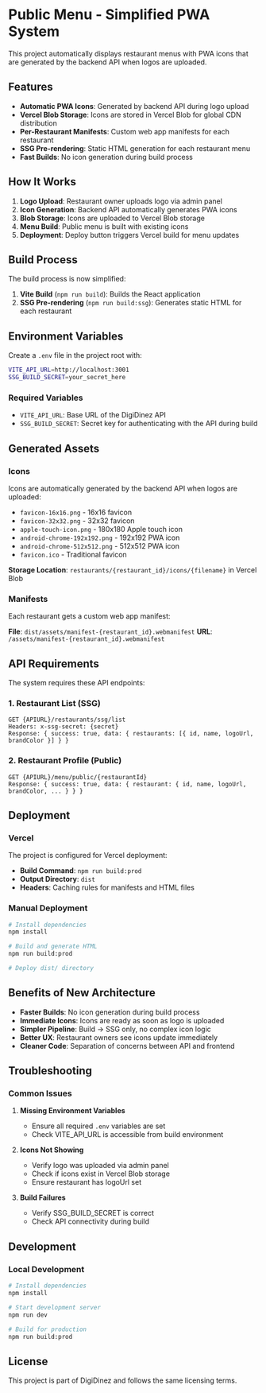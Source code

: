 # Public Menu - Simplified PWA System

This project automatically displays restaurant menus with PWA icons that are generated by the backend API when logos are uploaded.

## Features

- **Automatic PWA Icons**: Generated by backend API during logo upload
- **Vercel Blob Storage**: Icons are stored in Vercel Blob for global CDN distribution
- **Per-Restaurant Manifests**: Custom web app manifests for each restaurant
- **SSG Pre-rendering**: Static HTML generation for each restaurant menu
- **Fast Builds**: No icon generation during build process

## How It Works

1. **Logo Upload**: Restaurant owner uploads logo via admin panel
2. **Icon Generation**: Backend API automatically generates PWA icons
3. **Blob Storage**: Icons are uploaded to Vercel Blob storage
4. **Menu Build**: Public menu is built with existing icons
5. **Deployment**: Deploy button triggers Vercel build for menu updates

## Build Process

The build process is now simplified:

1. **Vite Build** (`npm run build`): Builds the React application
2. **SSG Pre-rendering** (`npm run build:ssg`): Generates static HTML for each restaurant

## Environment Variables

Create a `.env` file in the project root with:

```bash
VITE_API_URL=http://localhost:3001
SSG_BUILD_SECRET=your_secret_here
```

### Required Variables

- `VITE_API_URL`: Base URL of the DigiDinez API
- `SSG_BUILD_SECRET`: Secret key for authenticating with the API during build

## Generated Assets

### Icons

Icons are automatically generated by the backend API when logos are uploaded:

- `favicon-16x16.png` - 16x16 favicon
- `favicon-32x32.png` - 32x32 favicon  
- `apple-touch-icon.png` - 180x180 Apple touch icon
- `android-chrome-192x192.png` - 192x192 PWA icon
- `android-chrome-512x512.png` - 512x512 PWA icon
- `favicon.ico` - Traditional favicon

**Storage Location**: `restaurants/{restaurant_id}/icons/{filename}` in Vercel Blob

### Manifests

Each restaurant gets a custom web app manifest:

**File**: `dist/assets/manifest-{restaurant_id}.webmanifest`
**URL**: `/assets/manifest-{restaurant_id}.webmanifest`

## API Requirements

The system requires these API endpoints:

### 1. Restaurant List (SSG)
```
GET {APIURL}/restaurants/ssg/list
Headers: x-ssg-secret: {secret}
Response: { success: true, data: { restaurants: [{ id, name, logoUrl, brandColor }] } }
```

### 2. Restaurant Profile (Public)
```
GET {APIURL}/menu/public/{restaurantId}
Response: { success: true, data: { restaurant: { id, name, logoUrl, brandColor, ... } } }
```

## Deployment

### Vercel

The project is configured for Vercel deployment:

- **Build Command**: `npm run build:prod`
- **Output Directory**: `dist`
- **Headers**: Caching rules for manifests and HTML files

### Manual Deployment

```bash
# Install dependencies
npm install

# Build and generate HTML
npm run build:prod

# Deploy dist/ directory
```

## Benefits of New Architecture

- **Faster Builds**: No icon generation during build process
- **Immediate Icons**: Icons are ready as soon as logo is uploaded
- **Simpler Pipeline**: Build → SSG only, no complex icon logic
- **Better UX**: Restaurant owners see icons update immediately
- **Cleaner Code**: Separation of concerns between API and frontend

## Troubleshooting

### Common Issues

1. **Missing Environment Variables**
   - Ensure all required `.env` variables are set
   - Check VITE_API_URL is accessible from build environment

2. **Icons Not Showing**
   - Verify logo was uploaded via admin panel
   - Check if icons exist in Vercel Blob storage
   - Ensure restaurant has logoUrl set

3. **Build Failures**
   - Verify SSG_BUILD_SECRET is correct
   - Check API connectivity during build

## Development

### Local Development

```bash
# Install dependencies
npm install

# Start development server
npm run dev

# Build for production
npm run build:prod
```

## License

This project is part of DigiDinez and follows the same licensing terms.
